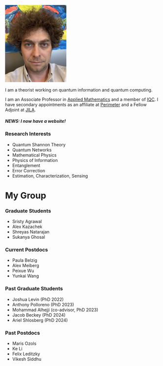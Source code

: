 



<img src="GSBS-Self.jpeg" alt="Profile Picture" width="200" >




I am a theorist working on quantum information and quantum computing. 

I am an Associate Professor in [Applied Mathematics](https://uwaterloo.ca/applied-mathematics/) and a member of [IQC](https://uwaterloo.ca/institute-for-quantum-computing).  I have secondary appointments as an affiliate at [Perimeter](https://perimeterinstitute.ca/) and a Fellow Adjoint at [JILA](https://jila.colorado.edu/). 
 

##### NEWS: I now have a website!

### Research Interests
- Quantum Shannon Theory
- Quantum Networks
- Mathematical Physics
- Physics of Information
- Entanglement
- Error Correction
- Estimation, Characterization, Sensing

# My Group

###  Graduate Students
- Sristy Agrawal
- Alex Kazachek
- Shreyas Natarajan
- Sukanya Ghosal


 
### Current Postdocs
- Paula Belzig
- Alex Meiberg
- Peixue Wu
- Yunkai Wang



### Past Graduate Students
- Joshua Levin (PhD 2022)
- Anthony Polloreno (PhD 2023)
- Mohammad Alhejji (co-advisor, PhD 2023)
- Jacob Beckey (PhD 2024)
- Ariel Shlosberg (PhD 2024)

### Past Postdocs
- Maris Ozols
- Ke Li
- Felix Leditzky
- Vikesh Siddhu
  



